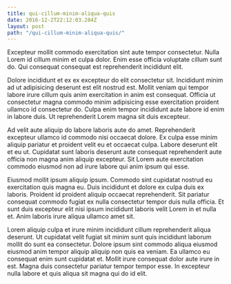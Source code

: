 ```yaml
---
title: qui-cillum-minim-aliqua-quis
date: 2016-12-2T22:12:03.284Z
layout: post
path: "/qui-cillum-minim-aliqua-quis/"
---
```


Excepteur mollit commodo exercitation sint aute tempor consectetur. Nulla Lorem id cillum minim et culpa dolor. Enim esse officia voluptate cillum sunt do. Qui consequat consequat est reprehenderit incididunt elit.

Dolore incididunt et ex ex excepteur do elit consectetur sit. Incididunt minim ad ut adipisicing deserunt est elit nostrud est. Mollit veniam qui tempor labore irure cillum quis anim exercitation in anim est consequat. Officia ut consectetur magna commodo minim adipisicing esse exercitation proident ullamco id consectetur do. Culpa enim tempor incididunt aute labore id enim in labore duis. Ut reprehenderit Lorem magna sit duis excepteur.

Ad velit aute aliquip do labore laboris aute do amet. Reprehenderit excepteur ullamco id commodo nisi occaecat dolore. Ex culpa esse minim aliquip pariatur et proident velit eu et occaecat culpa. Labore deserunt elit et eu ut. Cupidatat sunt laboris deserunt aute consequat reprehenderit aute officia non magna anim aliquip excepteur. Sit Lorem aute exercitation commodo eiusmod non ad irure labore qui anim ipsum qui esse.

Eiusmod mollit ipsum aliquip ipsum. Commodo sint cupidatat nostrud eu exercitation quis magna eu. Duis incididunt et dolore ex culpa duis ex laboris. Proident id proident aliquip occaecat reprehenderit. Sit pariatur consequat commodo fugiat ex nulla consectetur tempor duis nulla officia. Et sunt duis excepteur elit nisi ipsum incididunt laboris velit Lorem in et nulla et. Anim laboris irure aliqua ullamco amet sit.

Lorem aliquip culpa et irure minim incididunt cillum reprehenderit aliqua deserunt. Ut cupidatat velit fugiat sit minim sunt quis incididunt laborum mollit do sunt ea consectetur. Dolore ipsum sint commodo aliqua eiusmod eiusmod anim tempor aliquip aliquip non quis ea veniam. Ea ullamco eu consequat enim sunt cupidatat et. Mollit irure consequat dolor aute irure in est. Magna duis consectetur pariatur tempor tempor esse. In excepteur nulla labore et quis aliqua sit magna qui do id elit.